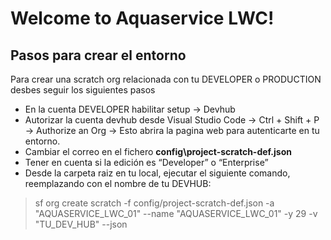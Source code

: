 # Welcome to Aquaservice LWC!

## Pasos para crear el entorno

Para crear una scratch org relacionada con tu  DEVELOPER o PRODUCTION desbes seguir los siguientes pasos

- En la cuenta DEVELOPER habilitar setup -> Devhub
- Autorizar la cuenta devhub desde Visual Studio Code -> Ctrl + Shift + P -> Authorize an Org -> Esto abrira la pagina web para autenticarte en tu entorno.
- Cambiar el correo en el fichero	**config\project-scratch-def.json**
- Tener en cuenta si la edición es “Developer” o “Enterprise”
- Desde la carpeta raiz en tu local, ejecutar el siguiente comando, reemplazando con el nombre de tu DEVHUB:


>  sf org create scratch -f config/project-scratch-def.json -a "AQUASERVICE_LWC_01" --name "AQUASERVICE_LWC_01"  -y 29 -v "TU_DEV_HUB"  --json
